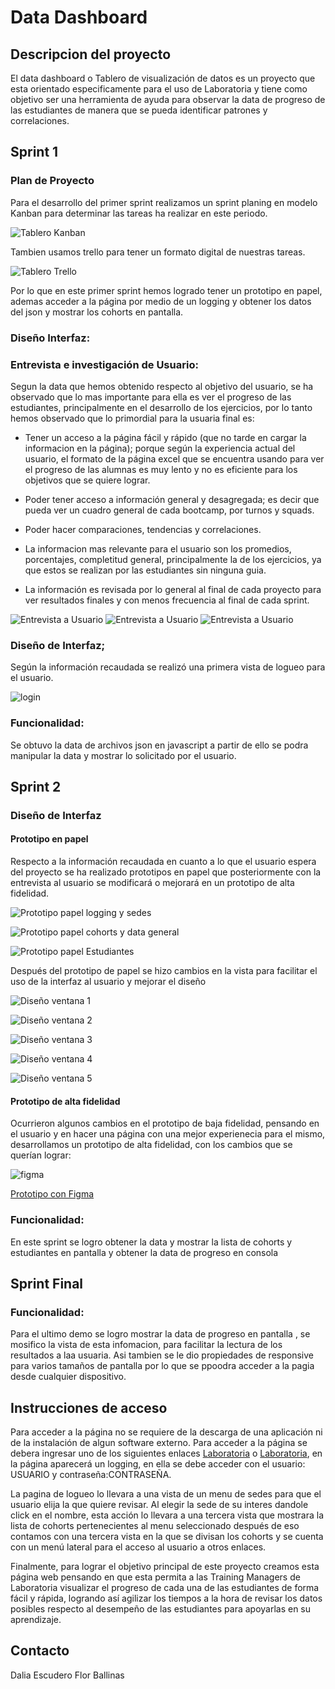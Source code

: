 # Data Dashboard

## Descripcion del proyecto

El data dashboard o Tablero de visualización de datos es un proyecto que esta orientado 
especificamente para el uso de Laboratoria y tiene como objetivo ser una herramienta de 
ayuda para observar la data de progreso de las estudiantes de manera que se pueda 
identificar patrones y correlaciones.


## Sprint 1

### Plan de Proyecto

Para el desarrollo del primer sprint realizamos un sprint planing en modelo Kanban para determinar las tareas ha realizar en este periodo.

![Tablero Kanban](https://preview.ibb.co/i1bqeo/kanban.jpg)

Tambien usamos trello para tener un formato digital de nuestras tareas.

![Tablero Trello](https://preview.ibb.co/fYLk2J/ejfhx.png)

Por lo que en este primer sprint hemos logrado tener un prototipo en papel, ademas acceder a la página por medio de un logging y obtener los datos del json y mostrar los cohorts en pantalla.

### Diseño Interfaz:

### Entrevista e investigación de Usuario:

Segun la data que hemos obtenido respecto al objetivo del usuario, se ha observado que lo 
mas importante para ella es ver el progreso de las estudiantes, principalmente en el 
desarrollo de los ejercicios, por lo tanto hemos observado que lo primordial para la usuaria final es:

- Tener un acceso a la página fácil y rápido (que no tarde en cargar la informacion en la página); porque según la experiencia actual del usuario, el formato de la página excel que se encuentra usando para ver el progreso de las alumnas es muy lento y no es eficiente para los objetivos que se quiere lograr.

- Poder tener acceso a información general y desagregada; es decir que pueda ver un cuadro general de cada bootcamp, por turnos y squads.

- Poder hacer comparaciones, tendencias y correlaciones.

- La informacion mas relevante para el usuario son los promedios, porcentajes, completitud general, principalmente la de los ejercicios, ya que estos se realizan por las estudiantes sin ninguna guia.

- La información es revisada por lo general al final de cada proyecto para ver resultados finales y con menos frecuencia al final de cada sprint.

![Entrevista a Usuario](https://image.ibb.co/drmZey/Capturaentrevista1.png)
![Entrevista a Usuario](https://image.ibb.co/dgDxzy/entrevista2.png)
![Entrevista a Usuario](https://image.ibb.co/iqLhXJ/entrevista3.png) 

### Diseño de Interfaz;

Según la información recaudada se realizó una primera vista de logueo para el usuario.

![login](https://preview.ibb.co/kx9HGd/Captura.png)

### Funcionalidad:

Se obtuvo la data de archivos json en javascript a partir de ello se podra manipular la data y mostrar lo solicitado por el usuario. 

## Sprint 2

### Diseño de Interfaz

#### Prototipo en papel

Respecto a la información recaudada en cuanto a lo que el usuario espera del proyecto se 
ha realizado prototipos en papel que posteriormente con la entrevista al usuario se 
modificará o mejorará en un prototipo de alta fidelidad.

![Prototipo papel logging y sedes](https://preview.ibb.co/jHNrkT/maq1.jpg)

![Prototipo papel cohorts y data general](https://preview.ibb.co/jhFNs8/maq2.jpg)

![Prototipo papel Estudiantes](https://preview.ibb.co/msWgKo/maq3.jpg)

 Después del prototipo de papel se hizo cambios en la vista para facilitar el uso de la interfaz al usuario y mejorar el diseño

![Diseño ventana 1](https://preview.ibb.co/fQiYX8/parte_1.jpg)

![Diseño ventana 2](https://preview.ibb.co/fEh2s8/parte_2.jpg)

![Diseño ventana 3](https://preview.ibb.co/fKiQC8/parte_3.jpg)

![Diseño ventana 4](https://preview.ibb.co/fAmOzo/parte_4.jpg)

![Diseño ventana 5](https://preview.ibb.co/gmfcQT/parte_5.jpg)

#### Prototipo de alta fidelidad

Ocurrieron algunos cambios en el prototipo de baja fidelidad, pensando en el usuario y en hacer una página con una mejor experienecia para el mismo, desarrollamos un prototipo de alta fidelidad, con los cambios que se querían lograr:

![figma](https://thumbs.gfycat.com/OrganicUnequaledAmericancreamdraft-size_restricted.gif)

[Prototipo con Figma](https://www.figma.com/proto/NAmxkjy8ZBlJx8TB5BwkT5Im/laboratoria?node-id=75%3A0&scaling=scale-down)

### Funcionalidad:
En este sprint se logro obtener la data y mostrar la lista de cohorts y estudiantes en pantalla y obtener la data de progreso en consola

## Sprint Final

### Funcionalidad:

Para el ultimo demo se logro mostrar la data de progreso en pantalla , se mosifico la vista de esta infomacion, para facilitar la lectura de los resultados a laa usuaria.
Asi tambien se le dio propiedades de responsive para varios tamaños de pantalla por lo que se ppoodra acceder a la pagia desde cualquier dispositivo.

## Instrucciones de acceso

Para acceder a la página no se requiere de la descarga de una aplicación ni de la instalación 
de algun software externo.
Para acceder a la página se debera ingresar uno de los siguientes enlaces [Laboratoria](https://florball.github.io/lim-2018-05-bc-core-am-datadashboard/src) o [Laboratoria](https://daliaes.github.io/lim-2018-05-bc-core-am-datadashboard/src), en la página aparecerá 
un logging, en ella se debe acceder con el usuario: USUARIO y contraseña:CONTRASEÑA.

La pagina de logueo lo llevara a una vista de un menu de sedes para que el usuario elija la que quiere revisar. Al elegir la sede de su interes dandole click en el nombre, esta acción lo llevara a una tercera vista que mostrara la lista de cohorts pertenecientes al menu seleccionado 
después de eso contamos con una tercera vista en la que se divisan los cohorts y se cuenta con un menú lateral para el acceso al usuario a otros enlaces.

Finalmente, para lograr el objetivo principal de este proyecto creamos esta página web pensando en  que esta permita a las Training Managers de Laboratoria visualizar el progreso de cada una de las estudiantes de forma fácil y rápida, logrando así agilizar los tiempos a la hora de revisar los datos posibles respecto al desempeño de las estudiantes para apoyarlas en su aprendizaje.

## Contacto

Dalia Escudero
Flor Ballinas
